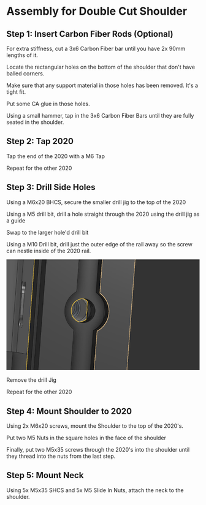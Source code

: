 # Assembly for Double Cut Shoulder

## Step 1: Insert Carbon Fiber Rods (Optional)
For extra stiffness, cut a 3x6 Carbon Fiber bar until you have 2x 90mm lengths of it. 

Locate the rectangular holes on the bottom of the shoulder that don't have balled corners.

Make sure that any support material in those holes has been removed.  It's a tight fit. 

Put some CA glue in those holes. 

Using a small hammer, tap in the 3x6 Carbon Fiber Bars until they are fully seated in the shoulder. 

## Step 2: Tap 2020

Tap the end of the 2020 with a M6 Tap

Repeat for the other 2020

## Step 3: Drill Side Holes

Using a M6x20 BHCS, secure the smaller drill jig to the top of the 2020

Using a M5 drill bit, drill a hole straight through the 2020 using the drill jig as a guide

Swap to the larger hole'd drill bit

Using a M10 Drill bit, drill just the outer edge of the rail away so the screw can nestle inside of the 2020 rail.  

![Desired Result](./photos/Example%202020%20drilling.png)

Remove the drill Jig

Repeat for the other 2020

## Step 4: Mount Shoulder to 2020

Using 2x M6x20 screws, mount the Shoulder to the top of the 2020's. 

Put two M5 Nuts in the square holes in the face of the shoulder

Finally, put two M5x35 screws through the 2020's into the shoulder until they thread into the nuts from the last step. 

## Step 5: Mount Neck

Using 5x M5x35 SHCS and 5x M5 Slide In Nuts, attach the neck to the shoulder. 